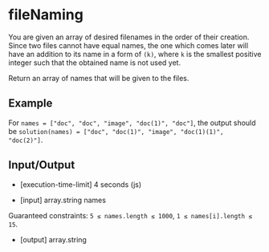 # fileNaming

You are given an array of desired filenames in the order of their creation. Since two files cannot have equal names, the one which comes later will have an addition to its name in a form of `(k)`, where `k` is the smallest positive integer such that the obtained name is not used yet.

Return an array of names that will be given to the files.

## Example

For `names = ["doc", "doc", "image", "doc(1)", "doc"]`, the output should be
`solution(names) = ["doc", "doc(1)", "image", "doc(1)(1)", "doc(2)"]`.

## Input/Output

- [execution-time-limit] 4 seconds (js)

- [input] array.string names

Guaranteed constraints:
`5 ≤ names.length ≤ 1000`,
`1 ≤ names[i].length ≤ 15`.

- [output] array.string
